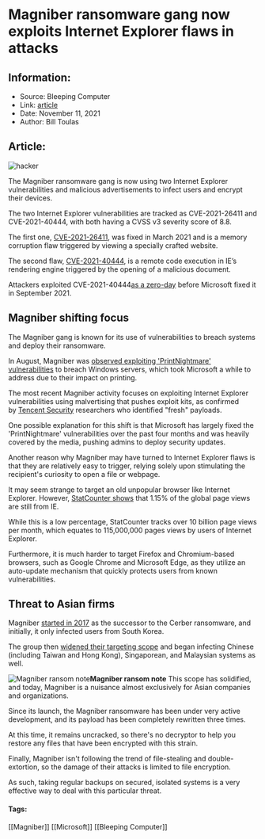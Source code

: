 # Magniber ransomware gang now exploits Internet Explorer flaws in attacks
### 

## Information:
+ Source: Bleeping Computer
+ Link: [article](https://www.bleepingcomputer.com/news/security/magniber-ransomware-gang-now-exploits-internet-explorer-flaws-in-attacks/)
+ Date: November 11, 2021
+ Author: Bill Toulas


## Article:
![hacker](https://www.bleepstatic.com/content/hl-images/2021/03/25/Hacker-ransomware.jpg?rand=1098501939)


The Magniber ransomware gang is now using two Internet Explorer vulnerabilities and malicious advertisements to infect users and encrypt their devices.


The two Internet Explorer vulnerabilities are tracked as CVE-2021-26411 and CVE-2021-40444, with both having a CVSS v3 severity score of 8.8.


The first one, [CVE-2021-26411](http://msrc.microsoft.com/update-guide/vulnerability/CVE-2021-26411), was fixed in March 2021 and is a memory corruption flaw triggered by viewing a specially crafted website.


The second flaw, [CVE-2021-40444](https://msrc.microsoft.com/update-guide/vulnerability/CVE-2021-40444), is a remote code execution in IE’s rendering engine triggered by the opening of a malicious document.


Attackers exploited CVE-2021-40444[as a zero-day](http://,%20so%20it%20was%20already%20under%20exploitation%20when%20Microsoft%20released%20the%20fixing%20patch.) before Microsoft fixed it in September 2021.


Magniber shifting focus
-----------------------


The Magniber gang is known for its use of vulnerabilities to breach systems and deploy their ransomware.


In August, Magniber was [observed exploiting 'PrintNightmare' vulnerabilities](https://www.bleepingcomputer.com/news/security/ransomware-gang-uses-printnightmare-to-breach-windows-servers/) to breach Windows servers, which took Microsoft a while to address due to their impact on printing.


The most recent Magniber activity focuses on exploiting Internet Explorer vulnerabilities using malvertising that pushes exploit kits, as confirmed by [Tencent Security](https://s.tencent.com/research/report/127) researchers who identified "fresh" payloads.


One possible explanation for this shift is that Microsoft has largely fixed the 'PrintNightmare' vulnerabilities over the past four months and was heavily covered by the media, pushing admins to deploy security updates.


Another reason why Magniber may have turned to Internet Explorer flaws is that they are relatively easy to trigger, relying solely upon stimulating the recipient's curiosity to open a file or webpage.


It may seem strange to target an old unpopular browser like Internet Explorer. However, [StatCounter shows](https://gs.statcounter.com/browser-market-share/desktop/worldwide) that 1.15% of the global page views are still from IE.


While this is a low percentage, StatCounter tracks over 10 billion page views per month, which equates to 115,000,000 pages views by users of Internet Explorer.


Furthermore, it is much harder to target Firefox and Chromium-based browsers, such as Google Chrome and Microsoft Edge, as they utilize an auto-update mechanism that quickly protects users from known vulnerabilities.


Threat to Asian firms
---------------------


Magniber [started in 2017](https://www.bleepingcomputer.com/news/security/goodbye-cerber-hello-magniber-ransomware/) as the successor to the Cerber ransomware, and initially, it only infected users from South Korea.


The group then [widened their targeting scope](https://www.bleepingcomputer.com/news/security/magniber-ransomware-expands-from-south-korea-to-target-other-asian-countries/) and began infecting Chinese (including Taiwan and Hong Kong), Singaporean, and Malaysian systems as well.



![Magniber ransom note](https://www.bleepstatic.com/images/news/security/magniber-ransom-note.jpg)**Magniber ransom note**
This scope has solidified, and today, Magniber is a nuisance almost exclusively for Asian companies and organizations.


Since its launch, the Magniber ransomware has been under very active development, and its payload has been completely rewritten three times.


At this time, it remains uncracked, so there's no decryptor to help you restore any files that have been encrypted with this strain.


Finally, Magniber isn't following the trend of file-stealing and double-extortion, so the damage of their attacks is limited to file encryption.


As such, taking regular backups on secured, isolated systems is a very effective way to deal with this particular threat.




#### Tags:
[[Magniber]] [[Microsoft]] [[Bleeping Computer]]
